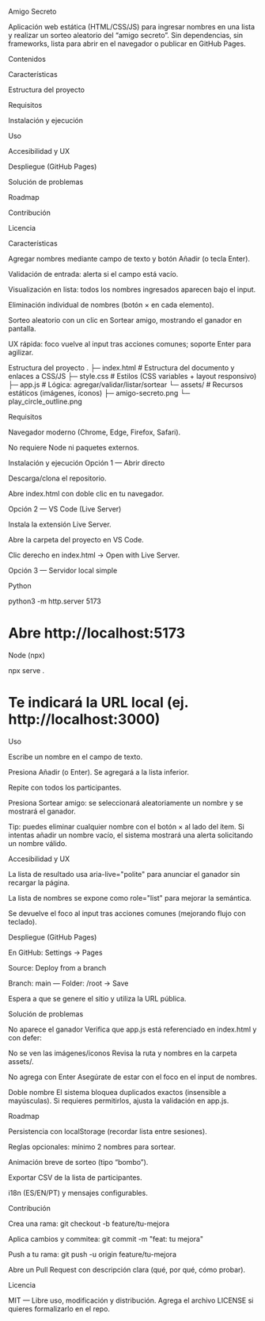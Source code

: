 Amigo Secreto

Aplicación web estática (HTML/CSS/JS) para ingresar nombres en una lista y realizar un sorteo aleatorio del “amigo secreto”. Sin dependencias, sin frameworks, lista para abrir en el navegador o publicar en GitHub Pages.

Contenidos

Características

Estructura del proyecto

Requisitos

Instalación y ejecución

Uso

Accesibilidad y UX

Despliegue (GitHub Pages)

Solución de problemas

Roadmap

Contribución

Licencia

Características

Agregar nombres mediante campo de texto y botón Añadir (o tecla Enter).

Validación de entrada: alerta si el campo está vacío.

Visualización en lista: todos los nombres ingresados aparecen bajo el input.

Eliminación individual de nombres (botón × en cada elemento).

Sorteo aleatorio con un clic en Sortear amigo, mostrando el ganador en pantalla.

UX rápida: foco vuelve al input tras acciones comunes; soporte Enter para agilizar.

Estructura del proyecto
.
├─ index.html        # Estructura del documento y enlaces a CSS/JS
├─ style.css         # Estilos (CSS variables + layout responsivo)
├─ app.js            # Lógica: agregar/validar/listar/sortear
└─ assets/           # Recursos estáticos (imágenes, íconos)
   ├─ amigo-secreto.png
   └─ play_circle_outline.png

Requisitos

Navegador moderno (Chrome, Edge, Firefox, Safari).

No requiere Node ni paquetes externos.

Instalación y ejecución
Opción 1 — Abrir directo

Descarga/clona el repositorio.

Abre index.html con doble clic en tu navegador.

Opción 2 — VS Code (Live Server)

Instala la extensión Live Server.

Abre la carpeta del proyecto en VS Code.

Clic derecho en index.html → Open with Live Server.

Opción 3 — Servidor local simple

Python

python3 -m http.server 5173
# Abre http://localhost:5173


Node (npx)

npx serve .
# Te indicará la URL local (ej. http://localhost:3000)

Uso

Escribe un nombre en el campo de texto.

Presiona Añadir (o Enter). Se agregará a la lista inferior.

Repite con todos los participantes.

Presiona Sortear amigo: se seleccionará aleatoriamente un nombre y se mostrará el ganador.

Tip: puedes eliminar cualquier nombre con el botón × al lado del ítem.
Si intentas añadir un nombre vacío, el sistema mostrará una alerta solicitando un nombre válido.

Accesibilidad y UX

La lista de resultado usa aria-live="polite" para anunciar el ganador sin recargar la página.

La lista de nombres se expone como role="list" para mejorar la semántica.

Se devuelve el foco al input tras acciones comunes (mejorando flujo con teclado).

Despliegue (GitHub Pages)

En GitHub: Settings → Pages

Source: Deploy from a branch

Branch: main — Folder: /root → Save

Espera a que se genere el sitio y utiliza la URL pública.

Solución de problemas

No aparece el ganador
Verifica que app.js está referenciado en index.html y con defer:

<script src="app.js" defer></script>


No se ven las imágenes/íconos
Revisa la ruta y nombres en la carpeta assets/.

No agrega con Enter
Asegúrate de estar con el foco en el input de nombres.

Doble nombre
El sistema bloquea duplicados exactos (insensible a mayúsculas). Si requieres permitirlos, ajusta la validación en app.js.

Roadmap

 Persistencia con localStorage (recordar lista entre sesiones).

 Reglas opcionales: mínimo 2 nombres para sortear.

 Animación breve de sorteo (tipo “bombo”).

 Exportar CSV de la lista de participantes.

 i18n (ES/EN/PT) y mensajes configurables.

Contribución

Crea una rama: git checkout -b feature/tu-mejora

Aplica cambios y commitea: git commit -m "feat: tu mejora"

Push a tu rama: git push -u origin feature/tu-mejora

Abre un Pull Request con descripción clara (qué, por qué, cómo probar).

Licencia

MIT — Libre uso, modificación y distribución. Agrega el archivo LICENSE si quieres formalizarlo en el repo.
